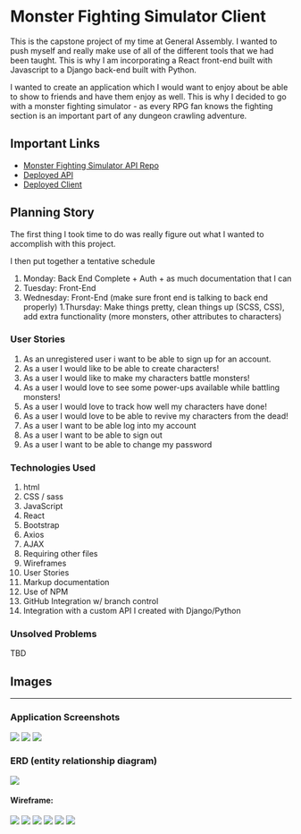# Monster Fighting Simulator Client

This is the capstone project of my time at General Assembly. I wanted to push myself and really make use of all of the different tools that we had been taught. This is why I am incorporating a React front-end built with Javascript to a Django back-end built with Python.

I wanted to create an application which I would want to enjoy about be able to show to friends and have them enjoy as well. This is why I decided to go with a monster fighting simulator - as every RPG fan knows the fighting section is an important part of any dungeon crawling adventure.

## Important Links

- [Monster Fighting Simulator API Repo](https://github.com/brinecr/Monster-Fighting-Simulator-API)
- [Deployed API](TBD)
- [Deployed Client](TBD)

## Planning Story

The first thing I took time to do was really figure out what I wanted to accomplish with this project.

I then put together a tentative schedule

1. Monday: Back End Complete + Auth + as much documentation that I can
1. Tuesday: Front-End
1. Wednesday: Front-End (make sure front end is talking to back end properly)
1.Thursday: Make things pretty, clean things up (SCSS, CSS), add extra functionality (more monsters, other attributes to characters)

### User Stories

1. As an unregistered user i want to be able to sign up for an account.
1. As a user I would like to be able to create characters!
1. As a user I would like to make my characters battle monsters!
1. As a user I would love to see some power-ups available while battling monsters!
1. As a user I would love to track how well my characters have done!
1. As a user I would love to be able to revive my characters from the dead!
1. As a user I want to be able log into my account
1. As a user I want to be able to sign out
1. As a user I want to be able to change my password

### Technologies Used

1. html
1. CSS / sass
1. JavaScript
1. React
1. Bootstrap
1. Axios
1. AJAX
1. Requiring other files
1. Wireframes
1. User Stories
1. Markup documentation
1. Use of NPM
1. GitHub Integration w/ branch control
1. Integration with a custom API I created with Django/Python

### Unsolved Problems

TBD

## Images

---
### Application Screenshots

![](public/appscreenshot.png)
![](public/charactercreate.png)
![](public/monsters.png)

### ERD (entity relationship diagram)

![](public/Monster_Fighter_Simulator_ERD.png)

#### Wireframe:
![](public/mfs-landing-page.png)
![](public/mfs-signed-in-page.png)
![](public/mfs-create-character.png)
![](public/mfs-pick-a-character.png)
![](public/mfs-character-graveyard.png)
![](public/mfs-battle.png)
